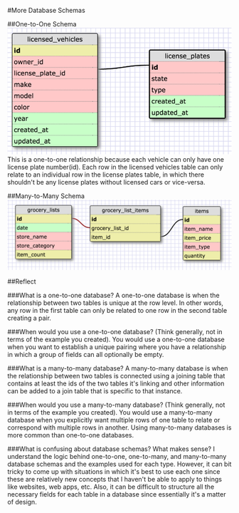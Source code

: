 #More Database Schemas

##One-to-One Schema
![one-to-one schema](imgs/one-to-one.png)
This is a one-to-one relationship because each vehicle can only have one license plate number(id). Each row in the licensed vehicles table can only relate to an individual row in the license plates table, in which there shouldn't be any license plates without licensed cars or vice-versa.


##Many-to-Many Schema
![many-to-many schema](imgs/many-to-many.png)

##Reflect

###What is a one-to-one database?
A one-to-one database is when the relationship between two tables is unique at the row level. In other words, any row in the first table can only be related to one row in the second table creating a pair.


###When would you use a one-to-one database? (Think generally, not in terms of the example you created).
You would use a one-to-one database when you want to establish a unique pairing where you have a relationship in which a group of fields can all optionally be empty.



###What is a many-to-many database?
A many-to-many database is when the relationship between two tables is connected using a joining table that contains at least the ids of the two tables it's linking and other information can be added to a join table that is specific to that instance.


###When would you use a many-to-many database? (Think generally, not in terms of the example you created).
You would use a many-to-many database when you explicitly want multiple rows of one table to relate or correspond with multiple rows in another. Using many-to-many databases is more common than one-to-one databases.


###What is confusing about database schemas? What makes sense?
I understand the logic behind one-to-one, one-to-many, and many-to-many database schemas and the examples used for each type. However, it can bit tricky to come up with situations in which it's best to use each one since these are relatively new concepts that I haven't be able to apply to things like websites, web apps, etc. Also, it can be difficult to structure all the necessary fields for each table in a database since essentially it's a matter of design.
